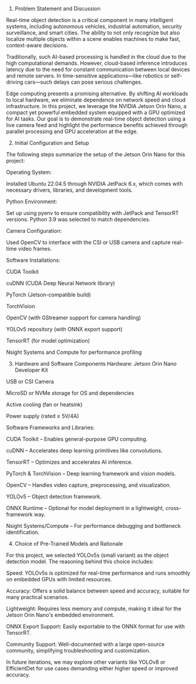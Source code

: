 1. Problem Statement and Discussion

Real-time object detection is a critical component in many intelligent systems, including autonomous vehicles, industrial automation, security surveillance, and smart cities. The ability to not only recognize but also localize multiple objects within a scene enables machines to make fast, context-aware decisions.


Traditionally, such AI-based processing is handled in the cloud due to the high computational demands. However, cloud-based inference introduces latency due to the need for constant communication between local devices and remote servers. In time-sensitive applications—like robotics or self-driving cars—such delays can pose serious challenges.


Edge computing presents a promising alternative. By shifting AI workloads to local hardware, we eliminate dependence on network speed and cloud infrastructure. In this project, we leverage the NVIDIA Jetson Orin Nano, a compact yet powerful embedded system equipped with a GPU optimized for AI tasks. Our goal is to demonstrate real-time object detection using a live camera feed and highlight the performance benefits achieved through parallel processing and GPU acceleration at the edge.


2. Initial Configuration and Setup

The following steps summarize the setup of the Jetson Orin Nano for this project:

Operating System:

Installed Ubuntu 22.04.5 through NVIDIA JetPack 6.x, which comes with necessary drivers, libraries, and development tools.


Python Environment:

Set up using pyenv to ensure compatibility with JetPack and TensorRT versions. Python 3.9 was selected to match dependencies.


Camera Configuration:

Used OpenCV to interface with the CSI or USB camera and capture real-time video frames.

Software Installations:

CUDA Toolkit

cuDNN (CUDA Deep Neural Network library)

PyTorch (Jetson-compatible build)

TorchVision

OpenCV (with GStreamer support for camera handling)

YOLOv5 repository (with ONNX export support)

TensorRT (for model optimization)

Nsight Systems and Compute for performance profiling

3. Hardware and Software Components
Hardware:
Jetson Orin Nano Developer Kit

USB or CSI Camera

MicroSD or NVMe storage for OS and dependencies

Active cooling (fan or heatsink)

Power supply (rated ≥ 5V/4A)


Software Frameworks and Libraries:

CUDA Toolkit – Enables general-purpose GPU computing.

cuDNN – Accelerates deep learning primitives like convolutions.

TensorRT – Optimizes and accelerates AI inference.

PyTorch & TorchVision – Deep learning framework and vision models.

OpenCV – Handles video capture, preprocessing, and visualization.

YOLOv5 – Object detection framework.

ONNX Runtime – Optional for model deployment in a lightweight, cross-framework way.

Nsight Systems/Compute – For performance debugging and bottleneck identification.


4. Choice of Pre-Trained Models and Rationale

For this project, we selected YOLOv5s (small variant) as the object detection model. The reasoning behind this choice includes:

Speed: YOLOv5s is optimized for real-time performance and runs smoothly on embedded GPUs with limited resources.

Accuracy: Offers a solid balance between speed and accuracy, suitable for many practical scenarios.

Lightweight: Requires less memory and compute, making it ideal for the Jetson Orin Nano's embedded environment.

ONNX Export Support: Easily exportable to the ONNX format for use with TensorRT.

Community Support: Well-documented with a large open-source community, simplifying troubleshooting and customization.

In future iterations, we may explore other variants like YOLOv8 or EfficientDet for use cases demanding either higher speed or improved accuracy.
